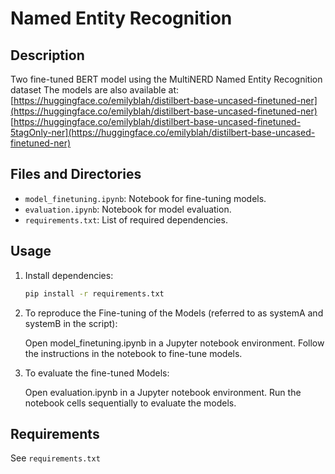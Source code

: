 # Named Entity Recognition

## Description

Two fine-tuned BERT model using the MultiNERD Named Entity Recognition dataset
The models are also available at:
[https://huggingface.co/emilyblah/distilbert-base-uncased-finetuned-ner](https://huggingface.co/emilyblah/distilbert-base-uncased-finetuned-ner)
[https://huggingface.co/emilyblah/distilbert-base-uncased-finetuned-5tagOnly-ner](https://huggingface.co/emilyblah/distilbert-base-uncased-finetuned-ner)

## Files and Directories

- `model_finetuning.ipynb`: Notebook for fine-tuning models.
- `evaluation.ipynb`: Notebook for model evaluation.
- `requirements.txt`: List of required dependencies.

## Usage

1. Install dependencies:
   ```bash
   pip install -r requirements.txt

2. To reproduce the Fine-tuning of the Models (referred to as systemA and systemB in the script):

    Open model_finetuning.ipynb in a Jupyter notebook environment.
    Follow the instructions in the notebook to fine-tune models.

3. To evaluate the fine-tuned Models:

    Open evaluation.ipynb in a Jupyter notebook environment.
    Run the notebook cells sequentially to evaluate the models.

## Requirements

See `requirements.txt`